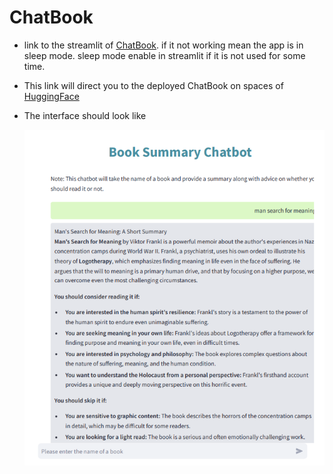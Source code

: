 # ChatBook



- link to the streamlit of [ChatBook](https://waheed-chatbook.streamlit.app/). if it not working mean the app is in sleep mode. sleep mode enable in streamlit if it is not used for some time.

- This link will direct you to the deployed ChatBook on spaces of [HuggingFace](https://huggingface.co/spaces/Waheed98/ChatBook)

- The interface should look like

  ![HugginFace_Spaces](ss_hf.png)
